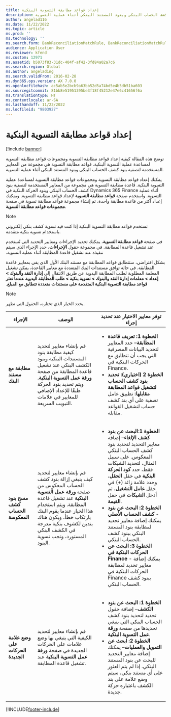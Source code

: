 ```yaml
---
title: إعداد قواعد مطابقة التسوية البنكية
description: توضح هذه المقالة كيفية إعداد قواعد مطابقة التسوية ومجموعات قواعد مطابقة التسوية لمساعدة عملية التسوية البنكية. قواعد مطابقة التسوية هي مجموعة من المعايير المستخدمة لتصفية بنود كشف الحساب البنكي وبنود المستند البنكي أثناء عملية التسوية.
author: angelad116
ms.date: 11/22/2022
ms.topic: article
ms.prod: ''
ms.technology: ''
ms.search.form: BankReconciliationMatchRule, BankReconciliationMatchRuleSet
audience: Application User
ms.reviewer: kfend
ms.custom: 12971
ms.assetid: b5073f83-31dc-404f-af42-3fd84a02a7c6
ms.search.region: Global
ms.author: angelading
ms.search.validFrom: 2016-02-28
ms.dyn365.ops.version: AX 7.0.0
ms.openlocfilehash: ac5ab5e2bcb9a63bb52d5a74bd5e4b5db51ba603
ms.sourcegitcommit: 81bb8e51951395be3f18f45212e47e6c41656f6a
ms.translationtype: HT
ms.contentlocale: ar-SA
ms.lasthandoff: 11/23/2022
ms.locfileid: "9803927"
---
```

# <a name="set-up-bank-reconciliation-matching-rules"></a>إعداد قواعد مطابقة التسوية البنكية

[!include [banner](../includes/banner.md)]

توضح هذه المقالة كيفية إعداد قواعد مطابقة التسوية ومجموعات قواعد مطابقة التسوية لمساعدة عملية التسوية البنكية. قواعد مطابقة التسوية هي مجموعة من المعايير المستخدمة لتصفية بنود كشف الحساب البنكي وبنود المستند البنكي أثناء عملية التسوية.

يمكنك إعداد قواعد مطابقة التسوية ومجموعات قواعد مطابقة التسوية لمساعدة عملية التسوية البنكية. قاعدة مطابقة التسوية هي مجموعة من المعايير المستخدمة لتصفية بنود كشف الحساب البنكي وبنود الحركة البنكية في Dynamics 365 Finance أثناء عملية التسوية. واستخدم صفحة **قواعد مطابقة التسوية** لإعداد قواعد مطابقة التسوية. ويمكنك إعداد أكثر من قاعدة مطابقة واحدة، ثم إنشاء مجموعة قواعد مطابقة تسوية في صفحة **مجموعات قواعد مطابقة التسوية**. 

> [!NOTE] 
> تستخدم قواعد مطابقة التسوية البنكية إذا كنت قيد تسوية كشف بنكي إلكتروني باستخدام تسوية بنكية متقدمة. 

في صفحة **قواعد مطابقة التسوية**، يمكنك تحديد الإجراءات ومعايير التحديد التي تُستخدم عند تشغيل قاعدة المطابقة. ‏‫في مجموعة حقول **الإجراءات‬‏‫**‬‏‫، حدد الإجراء الذي سيتم تنفيذه عند تشغيل قاعدة المطابقة أثناء عملية التسوية.  

بشكل افتراضي، ستتطابق قواعد المطابقة مع مستند البنك الأول الذي يفي بمعايير قاعدة المطابقة. في حالة توافق مستندات البنك المتعددة مع معايير القاعدة، يمكن تشغيل المعلمة المطلوبة لطلب المطابقة اليدوية عن طريق الانتقال إلى **إدارة النقد والبنوك > إعداد > معلمات إدارة النقد والبنوك > ‏‫تسوية بنكية > طلب المطابقة اليدوية عندما تعثر قواعد مطابقة التسوية البنكية المتقدمة على مستندات متعددة تتطابق مع المبلغ**.

> [!NOTE] 
> يحدد الخيار الذي تختاره، الحقول التي تظهر.‬

| الإجراء | الوصف   | توفر معايير الاختيار عند تحديد إجراء     |
|--------|---------------|----------------------------------------------------------|
| **مطابقة مع مستند البنك**       | قم بإنشاء معايير لتحديد كيفية مطابقة بنود المستندات البنكية وبنود الكشف البنكي عند تشغيل قاعدة المطابقة من صفحة **ورقة عمل التسوية البنكية**. ويتم تحديد بنود الحركة طبقًا للإعداد الإضافي للمعايير في علامات التبويب السريعة. | <ul><li>**الخطوة 1: تعريف قاعدة المطابقة**– حدد المعايير لتحديد البيانات المصرفية التي يجب أن تتطابق مع الحركات البنكية في Finance.</li><li> **الخطوة 2 (اختياري): تحديد بنود كشف الحساب لتشغيل قواعد المطابقة مقابلها:** تطبيق عامل تصفية على أي بند كشف حساب لتشغيل القواعد مقابله.</li></ul>                                       |
| **مسح بنود كشف الحساب المعكوسة** | قم بإنشاء معايير لتحديد كيف ينبغي إزالة بنود كشف الحساب المعكوس‬ من صفحة **ورقة عمل التسوية البنكية** عند تشغيل قاعدة المطابقة. ويتم استخدام هذا الخيار عندما يقوم البنك بارتكاب خطأ، ويكون هناك بندين لكشوف بنكية مدرجة في الكشف البنكي المستورد، وتجب تسوية البنود. |<ul><li> **الخطوة 1**:**البحث عن بنود كشف الإلغاء**– إضافة معايير التحديد لتحديد بنود كشف الحساب البنكي المعكوس. على سبيل المثال، لتحديد الشيكات فقط، حدد **كود الحركة البنكية** في حقل **الحقل**، وحدد علامة زائد (+) في حقل **عامل التشغيل**، ثم أدخل **الشيكات** في حقل **القيمة**. </li><li>**الخطوة 2: البحث عن بنود كشف الحساب الأصلي**‎ - يمكنك إضافة معايير تحديد لمطابقة بنود المستند البنكي ببنود كشف الحساب البنكي. </li><li>**الخطوة 3: البحث عن الحركات البنكية في Finance**‎ - يمكنك إضافة معايير تحديد لمطابقة الحركات البنكية في Finance ببنود كشف الحساب البنكي.</li></ul>  |
| **وضع علامة على الحركات الجديدة**          | قم بإنشاء معايير لتحديد الكيفية التي ينبغي بها وضع علامات على الحركات الجديدة في صفحة **ورقة عمل التسوية البنكية** عند تشغيل قاعدة المطابقة.                                                                                                                                                                 | <ul><li>**الخطوة 1: البحث عن بنود الكشف**– إضافة حقول تحديد لتحديد بنود كشف الحساب البنكي التي ينبغي تحديدها من صفحة **ورقة عمل التسوية البنكية**.</li><li> **الخطوة 2: ابحث عن التمويل والعمليات**– يمكنك إضافة معايير التحديد للبحث عن بنود المستند البنكي. إذا لم يتم العثور على أي مستند بنكي، سيتم وضع علامة على بند الكشف باعتباره حركة جديدة. </li></ul>         |


[!INCLUDE[footer-include](../../includes/footer-banner.md)]

